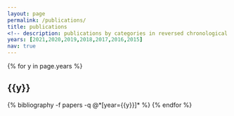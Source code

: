 ```yaml
---
layout: page
permalink: /publications/
title: publications
<!-- description: publications by categories in reversed chronological order. generated by jekyll-scholar. -->
years: [2021,2020,2019,2018,2017,2016,2015]
nav: true
---
```


<div class="publications">

{% for y in page.years %}
  <h2 class="year">{{y}}</h2>
  {% bibliography -f papers -q @*[year={{y}}]* %}
{% endfor %}

</div>
